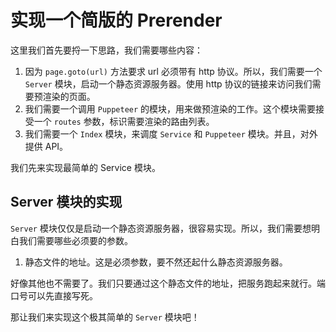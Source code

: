 # 实现一个简版的 Prerender

这里我们首先要捋一下思路，我们需要哪些内容：
1. 因为 `page.goto(url)` 方法要求 url 必须带有 http 协议。所以，我们需要一个 `Server` 模块，启动一个静态资源服务器。使用 http 协议的链接来访问我们需要预渲染的页面。
2. 我们需要一个调用 `Puppeteer` 的模块，用来做预渲染的工作。这个模块需要接受一个 `routes` 参数，标识需要渲染的路由列表。
3. 我们需要一个 `Index` 模块，来调度 `Service` 和 `Puppeteer` 模块。并且，对外提供 API。

我们先来实现最简单的 Service 模块。

## Server 模块的实现

`Server` 模块仅仅是启动一个静态资源服务器，很容易实现。所以，我们需要想明白我们需要哪些必须要的参数。

1. 静态文件的地址。这是必须参数，要不然还起什么静态资源服务器。

好像其他也不需要了。我们只要通过这个静态文件的地址，把服务跑起来就行。端口号可以先直接写死。

那让我们来实现这个极其简单的 `Server` 模块吧！